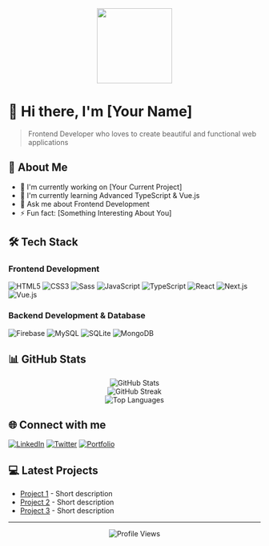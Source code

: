 <div align="center">
  <img height="150" src="https://camo.githubusercontent.com/62da68eb62b1e5f175f7d1f0191dd89a653d7908feb22d37d4a0ab07365d6791/68747470733a2f2f6d656469612e67697068792e636f6d2f6d656469612f4d3967624264396e6244724f5475314d71782f67697068792e676966"  />
</div>

# 👋 Hi there, I'm [Your Name]

> Frontend Developer who loves to create beautiful and functional web applications

## 💫 About Me
- 🔭 I'm currently working on [Your Current Project]
- 🌱 I'm currently learning Advanced TypeScript & Vue.js
- 💬 Ask me about Frontend Development
- ⚡ Fun fact: [Something Interesting About You]

## 🛠 Tech Stack

### Frontend Development
![HTML5](https://img.shields.io/badge/HTML5-E34F26?style=for-the-badge&logo=html5&logoColor=white)
![CSS3](https://img.shields.io/badge/CSS3-1572B6?style=for-the-badge&logo=css3&logoColor=white)
![Sass](https://img.shields.io/badge/Sass-CC6699?style=for-the-badge&logo=sass&logoColor=white)
![JavaScript](https://img.shields.io/badge/JavaScript-F7DF1E?style=for-the-badge&logo=javascript&logoColor=black)
![TypeScript](https://img.shields.io/badge/TypeScript-007ACC?style=for-the-badge&logo=typescript&logoColor=white)
![React](https://img.shields.io/badge/React-20232A?style=for-the-badge&logo=react&logoColor=61DAFB)
![Next.js](https://img.shields.io/badge/Next.js-000000?style=for-the-badge&logo=next.js&logoColor=white)
![Vue.js](https://img.shields.io/badge/Vue.js-35495E?style=for-the-badge&logo=vue.js&logoColor=4FC08D)

### Backend Development & Database
![Firebase](https://img.shields.io/badge/Firebase-FFCA28?style=for-the-badge&logo=firebase&logoColor=black)
![MySQL](https://img.shields.io/badge/MySQL-4479A1?style=for-the-badge&logo=mysql&logoColor=white)
![SQLite](https://img.shields.io/badge/SQLite-07405E?style=for-the-badge&logo=sqlite&logoColor=white)
![MongoDB](https://img.shields.io/badge/MongoDB-4EA94B?style=for-the-badge&logo=mongodb&logoColor=white)

## 📊 GitHub Stats
<p align="center">
  <img src="https://github-readme-stats.vercel.app/api?username=YourGitHubUsername&theme=dark&hide_border=false&include_all_commits=false&count_private=false" alt="GitHub Stats"/>
  <br/>
  <img src="https://github-readme-streak-stats.herokuapp.com/?user=YourGitHubUsername&theme=dark&hide_border=false" alt="GitHub Streak"/>
  <br/>
  <img src="https://github-readme-stats.vercel.app/api/top-langs/?username=YourGitHubUsername&theme=dark&hide_border=false&include_all_commits=false&count_private=false&layout=compact" alt="Top Languages"/>
</p>

## 🌐 Connect with me
[![LinkedIn](https://img.shields.io/badge/LinkedIn-0077B5?style=for-the-badge&logo=linkedin&logoColor=white)](https://linkedin.com/in/YourProfile)
[![Twitter](https://img.shields.io/badge/Twitter-1DA1F2?style=for-the-badge&logo=twitter&logoColor=white)](https://twitter.com/YourProfile)
[![Portfolio](https://img.shields.io/badge/Portfolio-FF5722?style=for-the-badge&logo=google-chrome&logoColor=white)](https://your-portfolio.com)

## 💻 Latest Projects
<!-- Ganti dengan proyek-proyek Anda -->
- [Project 1](https://github.com/username/project1) - Short description
- [Project 2](https://github.com/username/project2) - Short description
- [Project 3](https://github.com/username/project3) - Short description

---
<div align="center">
  <img src="https://visitcount.itsvg.in/api?id=YourGitHubUsername&icon=0&color=0" alt="Profile Views"/>
</div>
